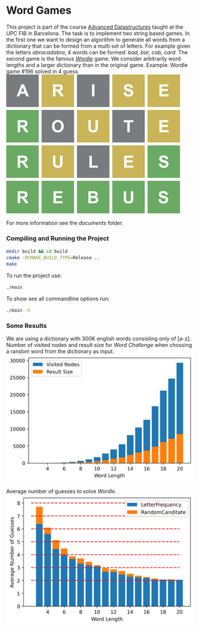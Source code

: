 # Word Games

This project is part of the course [Advanced Datastructures](https://www.fib.upc.edu/en/studies/masters/master-innovation-and-research-informatics/curriculum/syllabus/ADS-MIRI) taught at the UPC FIB in Barcelona. 
The task is to implement two string based games.
In the first one we want to design an algorithm to generate all words from a dictionary that can be formed from a multi set of letters.
For example given the letters *abracadabra*, 4 words can be formed: *bad, bar, cab, card*.
The second game is the famous [*Wordle*](https://en.wikipedia.org/wiki/Wordle) game.
We consider arbitrarily word lengths and a larger dictionary than in the original game.
Example: Wordle game #196 solved in 4 guess
![wordle_example](/documents/wordle_196.png)


For more information see the *documents* folder.


### Compiling and Running the Project

```bash
mkdir build && cd build
cmake -DCMAKE_BUILD_TYPE=Release ..
make
```

To run the project use:
```bash
./main
```

To show see all commandline options run:
```bash
./main -h
```


### Some Results
We are using a dictionary with 300K english words consisting only of [a-z]. 
Number of visited nodes and result size for  *Word Challenge* when chossing a random word from the dictionary as input.
![wordle_example](/eval/word_challenge_nodes.png)

Average number of guesses to solve *Wordle*.
![wordle_example](/eval/wordle_guesses.png)
